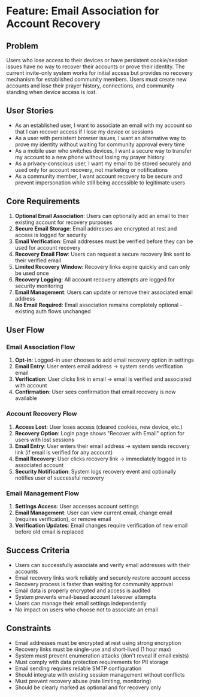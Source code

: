 # Feature: Email Association for Account Recovery

## Problem
Users who lose access to their devices or have persistent cookie/session issues have no way to recover their accounts or prove their identity. The current invite-only system works for initial access but provides no recovery mechanism for established community members. Users must create new accounts and lose their prayer history, connections, and community standing when device access is lost.

## User Stories
- As an established user, I want to associate an email with my account so that I can recover access if I lose my device or sessions
- As a user with persistent browser issues, I want an alternative way to prove my identity without waiting for community approval every time
- As a mobile user who switches devices, I want a secure way to transfer my account to a new phone without losing my prayer history
- As a privacy-conscious user, I want my email to be stored securely and used only for account recovery, not marketing or notifications
- As a community member, I want account recovery to be secure and prevent impersonation while still being accessible to legitimate users

## Core Requirements
1. **Optional Email Association**: Users can optionally add an email to their existing account for recovery purposes
2. **Secure Email Storage**: Email addresses are encrypted at rest and access is logged for security
3. **Email Verification**: Email addresses must be verified before they can be used for account recovery
4. **Recovery Email Flow**: Users can request a secure recovery link sent to their verified email
5. **Limited Recovery Window**: Recovery links expire quickly and can only be used once
6. **Recovery Logging**: All account recovery attempts are logged for security monitoring
7. **Email Management**: Users can update or remove their associated email address
8. **No Email Required**: Email association remains completely optional - existing auth flows unchanged

## User Flow

### Email Association Flow
1. **Opt-in**: Logged-in user chooses to add email recovery option in settings
2. **Email Entry**: User enters email address → system sends verification email
3. **Verification**: User clicks link in email → email is verified and associated with account
4. **Confirmation**: User sees confirmation that email recovery is now available

### Account Recovery Flow
1. **Access Lost**: User loses access (cleared cookies, new device, etc.)
2. **Recovery Option**: Login page shows "Recover with Email" option for users with lost sessions
3. **Email Entry**: User enters their email address → system sends recovery link (if email is verified for any account)
4. **Email Recovery**: User clicks recovery link → immediately logged in to associated account
5. **Security Notification**: System logs recovery event and optionally notifies user of successful recovery

### Email Management Flow
1. **Settings Access**: User accesses account settings
2. **Email Management**: User can view current email, change email (requires verification), or remove email
3. **Verification Updates**: Email changes require verification of new email before old email is replaced

## Success Criteria
- Users can successfully associate and verify email addresses with their accounts
- Email recovery links work reliably and securely restore account access
- Recovery process is faster than waiting for community approval
- Email data is properly encrypted and access is audited
- System prevents email-based account takeover attempts
- Users can manage their email settings independently
- No impact on users who choose not to associate an email

## Constraints
- Email addresses must be encrypted at rest using strong encryption
- Recovery links must be single-use and short-lived (1 hour max)
- System must prevent enumeration attacks (don't reveal if email exists)
- Must comply with data protection requirements for PII storage
- Email sending requires reliable SMTP configuration
- Should integrate with existing session management without conflicts
- Must prevent recovery abuse (rate limiting, monitoring)
- Should be clearly marked as optional and for recovery only